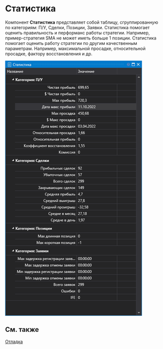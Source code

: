 # Статистика

Компонент **Статистика** представляет собой таблицу, сгруппированную по категориям: П\/У, Сделки, Позиции, Заявки. Статистика помогает оценить правильность и перформанс работы стратегии. Например, пример\-стратегия SMA не может иметь больше 1 позиции. Статистика помогает оценить работу стратегии по другим качественным параметрам. Например, максимальной просадке, относительной просадке, фактору восстановления и др.

![Designer Statistics 00](../../../../images/designer_statistics_00.png)

## См. также

[Отладка](../../backtesting/debugging.md)
